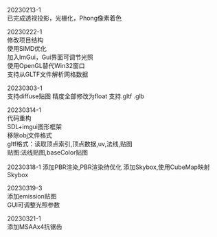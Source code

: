 20230213-1  
已完成透视投影，光栅化，Phong像素着色

20230222-1  
修改项目结构    
使用SIMD优化  
加入ImGui，Gui界面可调节光照  
使用OpenGL替代Win32窗口  
支持从GLTF文件解析网格数据

20230303-1  
支持diffuse贴图
精度全部修改为float
支持.gltf .glb

20230314-1  
代码重构  
SDL+imgui图形框架  
移除obj文件格式  
gltf格式：读取顶点索引,顶点数据,uv,法线,贴图  
贴图:法线贴图,baseColor贴图

20230318-1
添加PBR渲染,PBR渲染待优化
添加Skybox,使用CubeMap映射Skybox

20230319-3  
添加emission贴图  
GUI可调整光照参数

20230321-1  
添加MSAAx4抗锯齿
